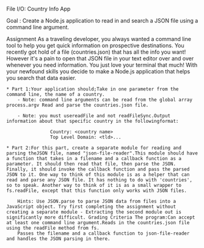 File I/O: Country Info App

Goal : Create a Node.js application to read in and search a JSON file using a command line argument.

Assignment As a traveling developer, you always wanted a command line tool to help you get quick information on prospective destinations. You recently got hold of a file (countries.json) that has all the info you want! However it's a pain to open that JSON file in your text editor over and over whenever you need information. You just love your terminal that much! With your newfound skills you decide to make a Node.js application that helps you search that data easier.

    * Part 1:Your application should;Take in one parameter from the command line, the name of a country.
        - Note: command line arguments can be read from the global array process.argv Read and parse the countries.json file.

        - Note: you must usereadFile and not readFileSync.Output information about that specific country in the followingformat:

                    Country: <country name>  
                    Top Level Domain: <tld>...

    * Part 2:For this part, create a separate module for reading and parsing theJSON file, named "json-file-reader".This module should have a function that takes in a filename and a callback function as a parameter. It should then read that file, then parse the JSON. Finally, it should invoke the callback function and pass the parsed JSON to it. One way to think of this module is as a helper that can read and parse any JSON file. It has nothing to do with 'countries', so to speak. Another way to think of it is as a small wrapper to fs.readFile, except that this function only works with JSON files.

        Hints: Use JSON.parse to parse JSON data from files into a JavaScript object. Try first completing the assignment without creating a separate module - Extracting the second module out is significantly more difficult. Grading Criteria The program:Can accept at least one command line argument.Reads in the countries.json file using the readFile method from fs.
        Passes the filename and a callback function to json-file-reader and handles the JSON parsing in there.
